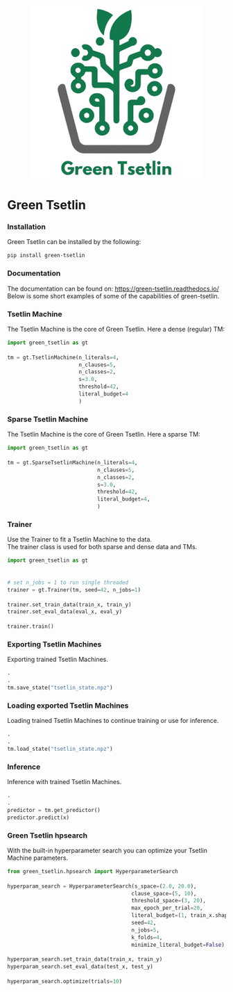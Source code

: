 <p align="center">
  <img src="docs/image/GT_FRONTPAGE_RTD.png" width="400" height="400">
</p>

Green Tsetlin
==============
### Installation
Green Tsetlin can be installed by the following:
```bash
pip install green-tsetlin
```

### Documentation
The documentation can be found on: https://green-tsetlin.readthedocs.io/  
Below is some short examples of some of the capabilities of green-tsetlin.


### Tsetlin Machine
The Tsetlin Machine is the core of Green Tsetlin.
Here a dense (regular) TM:
```python
import green_tsetlin as gt

tm = gt.TsetlinMachine(n_literals=4,
                       n_clauses=5,
                       n_classes=2,
                       s=3.0,
                       threshold=42,
                       literal_budget=4
                       )
```


### Sparse Tsetlin Machine
The Tsetlin Machine is the core of Green Tsetlin.
Here a sparse TM:
```python
import green_tsetlin as gt

tm = gt.SparseTsetlinMachine(n_literals=4,
                             n_clauses=5,
                             n_classes=2,
                             s=3.0,
                             threshold=42,
                             literal_budget=4,
                             )
```


### Trainer
Use the Trainer to fit a Tsetlin Machine to the data.  
The trainer class is used for both sparse and dense data and TMs.
```python
import green_tsetlin as gt
        

# set n_jobs = 1 to run single threaded
trainer = gt.Trainer(tm, seed=42, n_jobs=1)

trainer.set_train_data(train_x, train_y)
trainer.set_eval_data(eval_x, eval_y)

trainer.train()
```

### Exporting Tsetlin Machines
Exporting trained Tsetlin Machines.
```python
.
.
tm.save_state("tsetlin_state.npz")
```


### Loading exported Tsetlin Machines
Loading trained Tsetlin Machines to continue training or use for inference.
```python
.
.
tm.load_state("tsetlin_state.npz")
```

### Inference
Inference with trained Tsetlin Machines.
```python
.
.
predictor = tm.get_predictor()
predictor.predict(x)
```

### Green Tsetlin hpsearch
With the built-in hyperparameter search you can optimize your Tsetlin Machine parameters.
```python
from green_tsetlin.hpsearch import HyperparameterSearch

hyperparam_search = HyperparameterSearch(s_space=(2.0, 20.0),
                                        clause_space=(5, 10),
                                        threshold_space=(3, 20),
                                        max_epoch_per_trial=20,
                                        literal_budget=(1, train_x.shape[1]),
                                        seed=42,
                                        n_jobs=5,
                                        k_folds=4,
                                        minimize_literal_budget=False)

hyperparam_search.set_train_data(train_x, train_y)
hyperparam_search.set_eval_data(test_x, test_y)

hyperparam_search.optimize(trials=10)
```




